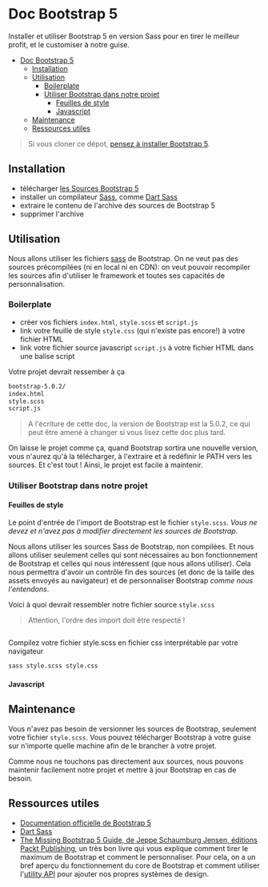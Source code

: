 # Doc Bootstrap 5

Installer et utiliser Bootstrap 5 en version Sass pour en tirer le meilleur profit, et le customiser à notre guise.

- [Doc Bootstrap 5](#doc-bootstrap-5)
  - [Installation](#installation)
  - [Utilisation](#utilisation)
    - [Boilerplate](#boilerplate)
    - [Utiliser Bootstrap dans notre projet](#utiliser-bootstrap-dans-notre-projet)
      - [Feuilles de style](#feuilles-de-style)
      - [Javascript](#javascript)
  - [Maintenance](#maintenance)
  - [Ressources utiles](#ressources-utiles)

>Si vous cloner ce dépot, [pensez à installer Bootstrap 5](#installation).

## Installation

- télécharger [les Sources Bootstrap 5](https://getbootstrap.com/docs/5.0/getting-started/download/#source-files)
- installer un compilateur [Sass](https://fr.wikipedia.org/wiki/Sass_(langage)), comme [Dart Sass](https://sass-lang.com/dart-sass)
- extraire le contenu de l'archive des sources de Bootstrap 5
- supprimer l'archive

## Utilisation

Nous allons utiliser les fichiers [sass](https://fr.wikipedia.org/wiki/Sass_(langage)) de Bootstrap. On ne veut pas des sources précompilées (ni en local ni en CDN): on veut pouvoir recompiler les sources afin d'utiliser le framework et toutes ses capacités de personnalisation.

### Boilerplate

- créer vos fichiers `index.html`, `style.scss` et `script.js`
- link votre feuille de style `style.css` (qui n'existe pas encore!) à votre fichier HTML
- link votre fichier source javascript `script.js` à votre fichier HTML dans une balise script

Votre projet devrait ressember à ça

~~~bash
bootstrap-5.0.2/
index.html
style.scss
script.js
~~~

>A l'écriture de cette doc, la version de Bootstrap est la 5.0.2, ce qui peut être amené à changer si vous lisez cette doc plus tard.

On laisse le projet comme ça, quand Bootstrap sortira une nouvelle version, vous n'aurez qu'à la télécharger, à l'extraire et à redéfinir le PATH vers les sources. Et c'est tout ! Ainsi, le projet est facile à maintenir. 

### Utiliser Bootstrap dans notre projet

#### Feuilles de style

Le point d'entrée de l'import de Bootstrap est le fichier `style.scss`. *Vous ne devez et n'avez pas à modifier directement les sources de Bootstrap*.

Nous allons utiliser les sources Sass de Bootstrap, non compilées. Et nous allons utiliser seulement celles qui sont nécessaires au bon fonctionnement de Bootstrap et celles qui nous intéressent (que nous allons utiliser). Cela nous permettra d'avoir un contrôle fin des sources (et donc de la taille des assets envoyés au navigateur) et de personnaliser Bootstrap *comme nous l'entendons*.

Voici à quoi devrait ressembler notre fichier source `style.scss`

>Attention, l'ordre des import doit être respecté !
~~~scss
~~~

Compilez votre fichier style.scss en fichier css interprétable par votre navigateur

~~~bash
sass style.scss style.css
~~~

#### Javascript

## Maintenance

Vous n'avez pas besoin de versionner les sources de Bootstrap, seulement votre fichier `style.scss`. Vous pouvez télécharger Bootstrap à votre guise sur n'importe quelle machine afin de le brancher à votre projet.

Comme nous ne touchons pas directement aux sources, nous pouvons maintenir facilement notre projet et mettre à jour Bootstrap en cas de besoin.

## Ressources utiles

- [Documentation officielle de Bootstrap 5](https://getbootstrap.com/docs/5.0/getting-started/introduction/)
- [Dart Sass](https://sass-lang.com/dart-sass)
- [The Missing Bootstrap 5 Guide, de Jeppe Schaumburg Jensen, éditions Packt Publishing](https://www.packtpub.com/product/the-missing-bootstrap-5-guide/9781801076432), un très bon livre qui vous explique comment tirer le maximum de Bootstrap et comment le personnaliser. Pour cela, on a un bref aperçu du fonctionnement du core de Bootstrap et comment utiliser l'[utility API](https://getbootstrap.com/docs/5.0/utilities/api/) pour ajouter nos propres systèmes de design.